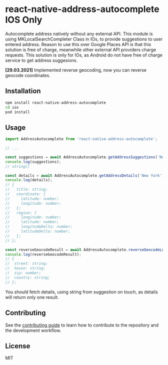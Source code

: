 # react-native-address-autocomplete IOS Only

Autocomplete address natively without any external API.
This module is using MKLocalSearchCompleter Class in IOs, to provide suggestions to user entered address.
Reason to use this over Google Places API is that this solution is free of charge, meanwhile other external API providers charge requests.
This solution is only for IOs, as Android do not have free of charge service to get address suggesions.

**[29.03.2021]** Implemented reverse geocoding, now you can reverse geocode coordinates.

## Installation

```sh
npm install react-native-address-autocomplete
cd ios
pod install
```

## Usage

```js
import AddressAutocomplete from 'react-native-address-autocomplete';

// ...

const suggestions = await AddressAutocomplete.getAddressSuggestions('New York');
console.log(suggestions);
// string[]

const details = await AddressAutocomplete.getAddressDetails('New York');
console.log(details);
// {
//   title: string;
//   coordinate: {
//     latitude: number;
//     longitude: number;
//   };
//   region: {
//     longitude: number;
//     latitude: number;
//     longitudeDelta: number;
//     latitudeDelta: number;
//   };
// };

const reverseGeocodeResult = await AddressAutocomplete.reverseGeocodeLocation(22.16887, 52.12333);
console.log(reverseGeocodeResult);
// {
//  street: string;
//  house: string;
//  zip: number;
//  country: string;
// };
```

You should fetch details, using string from suggestion on touch, as details will return only one result.

## Contributing

See the [contributing guide](CONTRIBUTING.md) to learn how to contribute to the repository and the development workflow.

## License

MIT
